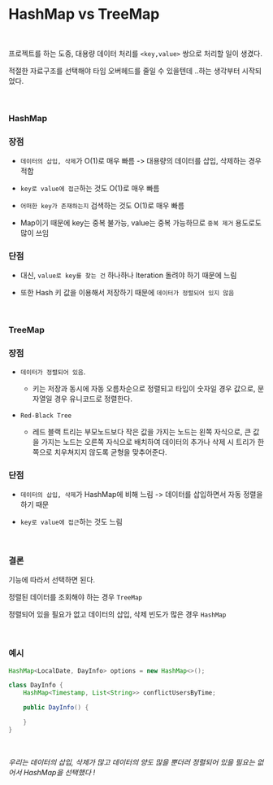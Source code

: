 # HashMap vs TreeMap

<br>

프로젝트를 하는 도중, 대용량 데이터 처리를 `<key,value>` 쌍으로 처리할 일이 생겼다. 

적절한 자료구조를 선택해야 타임 오버헤드를 줄일 수 있을텐데 ..하는 생각부터 시작되었다.

<br>

### **HashMap**

### 장점

- `데이터의 삽입, 삭제`가 O(1)로 매우 빠름 -> 대용량의 데이터를 삽입, 삭제하는 경우 적합

- `key로 value에 접근`하는 것도 O(1)로 매우 빠름

- `어떠한 key가 존재하는지` 검색하는 것도 O(1)로 매우 빠름

- Map이기 때문에 key는 중복 불가능, value는 중복 가능하므로 `중복 제거` 용도로도 많이 쓰임


### 단점

- 대신, `value로 key를 찾는 건` 하나하나 Iteration 돌려야 하기 때문에 느림

- 또한 Hash 키 값을 이용해서 저장하기 때문에 `데이터가 정렬되어 있지 않음`

<br>

### **TreeMap**

### 장점

- `데이터가 정렬되어 있음`. 

    -  키는 저장과 동시에 자동 오름차순으로 정렬되고 타입이 숫자일 경우 값으로, 문자열일 경우 유니코드로 정렬한다. 

- `Red-Black Tree`

    - 레드 블랙 트리는 부모노드보다 작은 값을 가지는 노드는 왼쪽 자식으로, 큰 값을 가지는 노드는 오른쪽 자식으로 배치하여 데이터의 추가나 삭제 시 트리가 한 쪽으로 치우쳐지지 않도록 균형을 맞추어준다.


### 단점

- `데이터의 삽입, 삭제`가 HashMap에 비해 느림 -> 데이터를 삽입하면서 자동 정렬을 하기 때문

- `key로 value에 접근`하는 것도 느림


<br>

### **결론**

기능에 따라서 선택하면 된다.

정렬된 데이터를 조회해야 하는 경우 `TreeMap`

정렬되어 있을 필요가 없고 데이터의 삽입, 삭제 빈도가 많은 경우 `HashMap`


<br>

### **예시**

```java
HashMap<LocalDate, DayInfo> options = new HashMap<>();

class DayInfo {
    HashMap<Timestamp, List<String>> conflictUsersByTime; 

    public DayInfo() {

    }
}
```
    

<br>

*우리는 데이터의 삽입, 삭제가 많고 데이터의 양도 많을 뿐더러 정렬되어 있을 필요는 없어서 HashMap을 선택했다 !*